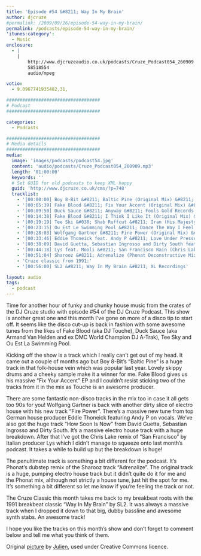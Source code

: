 ```yaml
---
title: 'Episode #54 &#8211; Way In My Brain'
author: djcruze
#permalink: /2009/09/26/episode-54-way-in-my-brain/
permalink: /podcasts/episode-54-way-in-my-brain/
'itunes:category':
  - Music
enclosure:
  - |
    |
        http://www.djcruzeaudio.co.uk/podcasts/Cruze_Podcast054_260909.mp3
        58518554
        audio/mpeg

votio:
  - 9.0967741935482,31,

###################################
# Podcast
###################################

categories:
  - Podcasts

###################################
# Media details
###################################
media:
  image: 'images/podcasts/podcast54.jpg'
  content: 'audio/podcasts/Cruze_Podcast054_260909.mp3'
  length: '01:00:00'
  keywords: ''
  # Set GUID for old podcasts to keep XML happy
  guid: 'http://www.djcruze.co.uk/cms/?p=748'
  tracklist:
    - '[00:00:00] Boy 8-Bit &#8211; Baltic Pine (Original Mix) &#8211; This Is Music Ltd.'
    - '[00:05:39] Fake Blood &#8211; Fix Your Accent (Original Mix) &#8211; Cheap Thrills'
    - '[00:09:50] Duck Sauce &#8211; Anyway &#8211; Fools Gold Records'
    - '[00:14:38] Fake Blood &#8211; I Think I Like It (Original Mix) &#8211; Cheap Thrills'
    - '[00:19:19] Tee Ski &#038; Shab Ruffcut &#8211; Iran (His Majesty Andre Is Very Lazy Mix) &#8211; ESP Records'
    - '[00:23:15] Ou Est Le Swimming Pool &#8211; Dance The Way I Feel (Armand Van Helden Club Mix) &#8211; Stiff Records'
    - '[00:28:03] Wolfgang Gartner &#8211; Fire Power (Original Mix) &#8211; Kindergarten'
    - '[00:33:46] Eddie Thoneick feat. Andy P &#8211; Love Under Pressure (Eddie Thoneick Remix) &#8211; Tonik Recordings'
    - '[00:38:09] David Guetta, Sebastian Ingrosso and Dirty South feat. Julie McKnight &#8211; How Soon Is Now (Extended Version) &#8211; Fk Me I&#8217;m Famous'
    - '[00:44:18] Lys feat. Mooli &#8211; San Francisco Rain (Chris Lake Remix) &#8211; Rising Music'
    - '[00:51:04] Sharooz &#8211; Adrenalize (Phonat Deconstructive Mix) &#8211; Mofo Hifi Records'
    - 'Cruze classic from 1991:'
    - '[00:56:00] SL2 &#8211; Way In My Brain &#8211; XL Recordings'

layout: audio
tags:
  - podcast
---
```


Time for another hour of funky and chunky house music from the crates of the DJ Cruze studio with episode #54 of the DJ Cruze Podcast. This show is another great one and this month I&#8217;ve gone on more of a disco tip to start off. It seems like the disco cut-up is back in fashion with some awesome tunes from the likes of Fake Blood (aka DJ Touche), Duck Sauce (aka Armand Van Helden and ex DMC World Champion DJ A-Trak), Tee Sky and Ou Est La Swimming Pool.

Kicking off the show is a track which I really can&#8217;t get out of my head. It came out a couple of months ago but Boy 8-Bit&#8217;s &#8220;Baltic Pine&#8221; is a huge track in that folk-house vein which was popular last year. Lovely skippy drums and a cheeky sample make it a winner for me. Fake Blood gives us his massive &#8220;Fix Your Accent&#8221; EP and I couldn&#8217;t resist sticking two of the tracks from it in the mix as Touche is an awesome producer.

There are some fantastic non-disco tracks in the mix too in case it all gets too 90s for you! Wolfgang Gartner is back with another dirty slice of electro house with his new track &#8220;Fire Power&#8221;. There&#8217;s a massive new tune from top German house producer Eddie Thoneick featuring Andy P on vocals. We&#8217;ve also got the huge track &#8220;How Soon Is Now&#8221; from David Guetta, Sebastian Ingrosso and Dirty South. It&#8217;s a massive electro house track with a huge breakdown. After that I&#8217;ve got the Chris Lake remix of &#8220;San Francisco&#8221; by Italian producer Lys which I didn&#8217;t manage to squeeze onto last month&#8217;s podcast. It takes a while to build up but the breakdown is huge!

The penultimate track is something a bit different for the podcast. It&#8217;s Phonat&#8217;s dubstep remix of the Sharooz track &#8220;Adrenalize&#8221;. The original track is a huge, pumping electro house track but it didn&#8217;t quite do it for me and the Phonat mix, although not strictly a house tune, just hit the spot for me. It&#8217;s something a bit different so let me know if you&#8217;re feeling the track or not.

The Cruze Classic this month takes me back to my breakbeat roots with the 1991 breakbeat classic &#8220;Way In My Brain&#8221; by SL2. It was always a massive track when I dropped it down to that big, dubby bassline and awesome synth stabs. An awesome track!

I hope you like the tracks on this month&#8217;s show and don&#8217;t forget to comment below and tell me what you think of them.

Original [picture][4] by [Julien][5], used under Creative Commons licence.

[1]: http://www.djcruze.co.uk/cms/wp-content/uploads/2009/09/podcast54.jpg
[2]: http://www.djcruze.co.uk/cms/wp-content/DownloadButton.gif
[3]: http://www.djcruzeaudio.co.uk/podcasts/Cruze_Podcast054_260909.mp3
[4]: http://www.flickr.com/photos/spidey-man/228168488/
[5]: http://www.flickr.com/photos/spidey-man/
